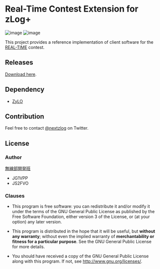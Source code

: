 Real-Time Contest Extension for zLog+
====

![image](https://img.shields.io/badge/Go-1.15-red.svg)
![image](https://img.shields.io/badge/license-GPL3-darkblue.svg)

This project provides a reference implementation of client software for the [REAL-TIME](http://ja1zlo.u-tokyo.org/rt/) contest.

## Releases

[Download here](https://github.com/jg1vpp/real/releases).

## Dependency

- [ZyLO](https://github.com/nextzlog/zylo)

## Contribution

Feel free to contact [@nextzlog](https://twitter.com/nextzlog) on Twitter.

## License

### Author

[無線部開発班](https://pafelog.net)

- JG1VPP
- JS2FVO

### Clauses

- This program is free software: you can redistribute it and/or modify it under the terms of the GNU General Public License as published by the Free Software Foundation, either version 3 of the License, or (at your option) any later version.

- This program is distributed in the hope that it will be useful, but **without any warranty**; without even the implied warranty of **merchantability or fitness for a particular purpose**.
See the GNU General Public License for more details.

- You should have received a copy of the GNU General Public License along with this program.
If not, see <http://www.gnu.org/licenses/>.
